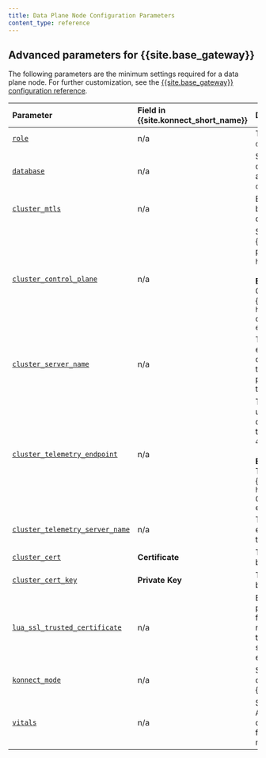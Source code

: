 ```yaml
---
title: Data Plane Node Configuration Parameters
content_type: reference
---
```


## Advanced parameters for {{site.base_gateway}}

The following parameters are the minimum settings required for a data plane node.
For further customization, see the
[{{site.base_gateway}} configuration reference](/gateway/latest/reference/configuration).

 Parameter                            | Field in {{site.konnect_short_name}} | Description and Value
:-------------------------------------|:------------------------------|:----------------------
 [`role`](/gateway/latest/reference/configuration/#role) | n/a  | The role of the node, in this case `data_plane`.
 [`database`](/gateway/latest/reference/configuration/#database) | n/a | Specifies whether this node connects directly to a database. For a data plane, this setting is always `off`.
 [`cluster_mtls`](/gateway/latest/reference/configuration/#cluster_mtls) | n/a | Enables mTLS on connections between the control plane and the data plane. In this case, set to  `"pki"`.
 [`cluster_control_plane`](/gateway/latest/reference/configuration/#cluster_control_plane) | n/a | Sets the address of the {{site.konnect_short_name}} control plane. Must be in the format `host:port`, with port set to `443`. <br><br> **Example:**<br>Control plane endpoint in {{site.konnect_short_name}}:<br>`https://example.cp.khcp.konghq.com`<br>configuration value:<br>`example.cp.khcp.konghq.com:443`
 [`cluster_server_name`](/gateway/latest/reference/configuration/#cluster_server_name) | n/a | The SNI (Server Name Indication extension) to use for data plane connections to the control plane through TLS. When not set, data plane will use `kong_clustering` as the SNI.
 [`cluster_telemetry_endpoint`](/gateway/latest/reference/configuration/#cluster_telemetry_endpoint) | n/a | The address that the data plane uses to send Analytics telemetry data to the control plane. Must be in the format `host:port`, with port set to `443`. <br><br> **Example:**<br>Telemetry endpoint in {{site.konnect_short_name}}:<br>`https://example.tp.khcp.konghq.com`<br>Configuration value:<br>`example.tp.khcp.konghq.com:443`
 [`cluster_telemetry_server_name`](/gateway/latest/reference/configuration/#cluster_telemetry_server_name) | n/a | The SNI (Server Name Indication extension) to use for Analytics telemetry data.
 [`cluster_cert`](/gateway/latest/reference/configuration/#cluster_cert) | **Certificate** | The certificate used for mTLS between CP/DP nodes.
 [`cluster_cert_key`](/gateway/latest/reference/configuration/#cluster_cert_key) | **Private Key** | The private key used for mTLS between CP/DP nodes.
 [`lua_ssl_trusted_certificate`](/gateway/latest/reference/configuration/#lua_ssl_trusted_certificate) | n/a | Either a comma-separated list of paths to certificate authority (CA) files in PEM format, or `system`. We recommend using the value `system` to let {{site.konnect_short_name}} search for the default provided by each distribution.
 [`konnect_mode`](/gateway/latest/reference/configuration/#konnect_mode) | n/a | Set to `on` for any data plane node connected to {{site.konnect_short_name}}.
 [`vitals`](/gateway/latest/reference/configuration/#vitals) | n/a | Set to `off` to stop collecting Analytics data, or set to `on` to collect data and send it to the control plane for Analytics dashboards and metrics.
